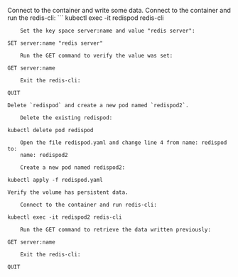
Connect to the container and write some data.
    Connect to the container and run the redis-cli:
    ```
    kubectl exec -it redispod redis-cli
```
    Set the key space server:name and value "redis server":
```
    SET server:name "redis server"
```
    Run the GET command to verify the value was set:
```
    GET server:name
```
    Exit the redis-cli:
```
    QUIT
```
Delete `redispod` and create a new pod named `redispod2`.

    Delete the existing redispod:
```
    kubectl delete pod redispod
```
    Open the file redispod.yaml and change line 4 from name: redispod to:
    name: redispod2

    Create a new pod named redispod2:
```
    kubectl apply -f redispod.yaml
```
Verify the volume has persistent data.

    Connect to the container and run redis-cli:
```
    kubectl exec -it redispod2 redis-cli
```
    Run the GET command to retrieve the data written previously:
```
    GET server:name
```
    Exit the redis-cli:
```
    QUIT
```
